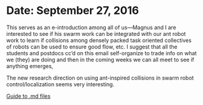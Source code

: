# Date: September 27, 2016

This serves as an e-introduction among all of us—Magnus and I are interested to see if his swarm work can be integrated with our ant robot work to learn if collisions among densely packed task oriented collectives of robots can be used to ensure good flow, etc. I suggest that all the students and postdocs cc’d on this email self-organize to trade info on what we (they) are doing and then in the coming weeks we can all meet to see if anything emerges,

The new research direction on using ant-inspired collisions in swarm robot control/localization seems very interesting.


[Guide to .md files](https://guides.github.com/features/mastering-markdown/)  